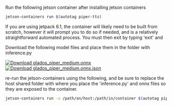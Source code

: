 Run the following jetson container after installing jetson containers
```bash
jetson-containers run $(autotag piper-tts)
```
If you are using jetpack 6.1, the container will likely need to be built from scratch, however it will prompt you to do so if needed, and is a relatively straightforward automated process. You must then exit by typing 'exit' and 

Download the following model files and place them in the folder with inference.py

<a href="https://raw.githubusercontent.com/robit-man/EGG/refs/heads/main/voice/glados_piper_medium.onnx" download>
    <img src="https://img.shields.io/badge/Download-glados_piper_medium.onnx-green" alt="Download glados_piper_medium.onnx">
</a>

<a href="https://raw.githubusercontent.com/robit-man/EGG/refs/heads/main/voice/glados_piper_medium.onnx.json" download>
    <img src="https://img.shields.io/badge/Download-glados_piper_medium.onnx.json-blue" alt="Download glados_piper_medium.onnx.json">
</a>


re-run the jetson-containers using the following, and be sure to replace the host shared folder with where you place the 'inference.py' and onnx files so they are exposed to the container.
```bash
jetson-containers run -v /path/on/host:/path/in/container $(autotag piper-tts)
```

